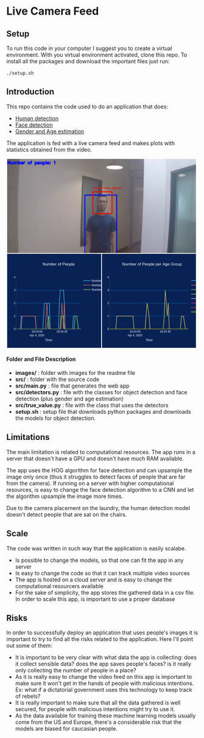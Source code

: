 # Live Camera Feed

## Setup
To run this code in your computer I suggest you to create a virtual environment. With you virtual environment activated, clone this repo. To install all the packages and download the important files just run:
~~~
./setup.sh
~~~

## Introduction

This repo contains the code used to do an application that does:
* [Human detection](https://github.com/tensorflow/models/blob/master/research/object_detection/g3doc/detection_model_zoo.md)
* [Face detection](https://github.com/ageitgey/face_recognition)
* [Gender and Age estimation](https://github.com/aristofun/py-agender)

The application is fed with a live camera feed and makes plots with statistics obtained from the video.

<img src="https://raw.githubusercontent.com/thiagodma/LiveCameraFeed/master/images/img.jpg" width="500" height="500" align="center" />

#### Folder and File Description
* **images/** : folder with images for the readme file
* **src/** : folder with the source code
* **src/main.py** : file that generates the web app
* **src/detectors.py** : file with the classes for object detection and face detection (plus gender and age estimation)
* **src/true_value.py** : file with the class that uses the detectors
* **setup.sh** : setup file that downloads python packages and downloads the models for object detection.

## Limitations

The main limitation is related to computational resources. The app runs in a server that doesn't have a GPU and doesn't have much RAM available.

The app uses the HOG algorithm for face detection and can upsample the image only once (thus it struggles to detect faces of people that are far from the camera). If running on a server with higher computational resources, is easy to change the face detection algorithm to a CNN and let the algorithm upsample the image more times.

Due to the camera placement on the laundry, the human detection model doesn't detect people that are sat on the chairs.

## Scale

The code was written in such way that the application is easily scalabe.

* Is possible to change the models, so that one can fit the app in any server
* Is easy to change the code so that it can track multiple video sources
* The app is hosted on a cloud server and is easy to change the computational resourcers available
* For the sake of simplicity, the app stores the gathered data in a csv file. In order to scale this app, is important to use a proper database

## Risks

In order to successfully deploy an application that uses people's images it is important to try to find all the risks related to the application. Here I'll point out some of them:

* It is important to be very clear with what data the app is collecting: does it collect sensible data? does the app saves people's faces? is it really only collecting the number of people in a place?
* As it is really easy to change the video feed on this app is important to make sure it won't get in the hands of people with malicious intentions. Ex: what if a dictatorial government uses this technology to keep track of rebels?
* It is really important to make sure that all the data gathered is well secured, for people with malicious intentions might try to use it.
* As the data available for training these machine learning models usually come from the US and Europe, there's a considerable risk that the models are biased for caucasian people.

